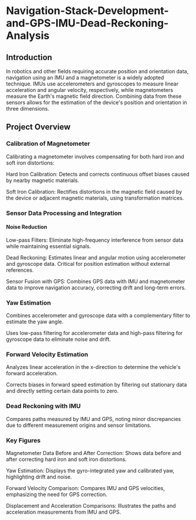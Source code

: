 # Navigation-Stack-Development-and-GPS-IMU-Dead-Reckoning-Analysis

## Introduction
In robotics and other fields requiring accurate position and orientation data, navigation using an IMU and a magnetometer is a widely adopted technique. IMUs use accelerometers and gyroscopes to measure linear acceleration and angular velocity, respectively, while magnetometers measure the Earth's magnetic field direction. Combining data from these sensors allows for the estimation of the device's position and orientation in three dimensions.

## Project Overview
### Calibration of Magnetometer
Calibrating a magnetometer involves compensating for both hard iron and soft iron distortions:

Hard Iron Calibration: Detects and corrects continuous offset biases caused by nearby magnetic materials.

Soft Iron Calibration: Rectifies distortions in the magnetic field caused by the device or adjacent magnetic materials, using transformation matrices.

### Sensor Data Processing and Integration
#### Noise Reduction
Low-pass Filters: Eliminate high-frequency interference from sensor data while maintaining essential signals. 

Dead Reckoning: Estimates linear and angular motion using accelerometer and gyroscope data. Critical for position estimation without external references.

Sensor Fusion with GPS: Combines GPS data with IMU and magnetometer data to improve navigation accuracy, correcting drift and long-term errors.

### Yaw Estimation
Combines accelerometer and gyroscope data with a complementary filter to estimate the yaw angle.

Uses low-pass filtering for accelerometer data and high-pass filtering for gyroscope data to eliminate noise and drift.

### Forward Velocity Estimation
Analyzes linear acceleration in the x-direction to determine the vehicle's forward acceleration.

Corrects biases in forward speed estimation by filtering out stationary data and directly setting certain data points to zero.

### Dead Reckoning with IMU
Compares paths measured by IMU and GPS, noting minor discrepancies due to different measurement origins and sensor limitations.

### Key Figures
Magnetometer Data Before and After Correction: Shows data before and after correcting hard iron and soft iron distortions.

Yaw Estimation: Displays the gyro-integrated yaw and calibrated yaw, highlighting drift and noise.

Forward Velocity Comparison: Compares IMU and GPS velocities, emphasizing the need for GPS correction.

Displacement and Acceleration Comparisons: Illustrates the paths and acceleration measurements from IMU and GPS.

